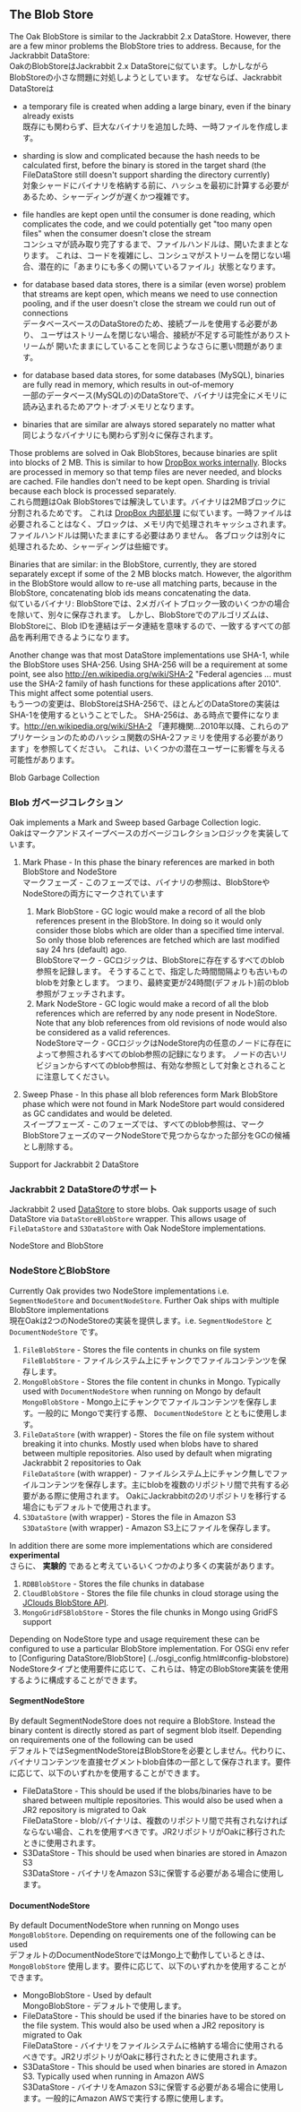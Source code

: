 <!--
   Licensed to the Apache Software Foundation (ASF) under one or more
   contributor license agreements.  See the NOTICE file distributed with
   this work for additional information regarding copyright ownership.
   The ASF licenses this file to You under the Apache License, Version 2.0
   (the "License"); you may not use this file except in compliance with
   the License.  You may obtain a copy of the License at

       http://www.apache.org/licenses/LICENSE-2.0

   Unless required by applicable law or agreed to in writing, software
   distributed under the License is distributed on an "AS IS" BASIS,
   WITHOUT WARRANTIES OR CONDITIONS OF ANY KIND, either express or implied.
   See the License for the specific language governing permissions and
   limitations under the License.
  -->

## The Blob Store

The Oak BlobStore is similar to the Jackrabbit 2.x DataStore. However, there are a 
few minor problems the BlobStore tries to address.
Because, for the Jackrabbit DataStore:  
OakのBlobStoreはJackrabbit 2.x DataStoreに似ています。しかしながらBlobStoreの小さな問題に対処しようとしています。
なぜならば、Jackrabbit DataStoreは

* a temporary file is created when adding a large binary, 
  even if the binary already exists  
	既存にも関わらず、巨大なバイナリを追加した時、一時ファイルを作成します。

* sharding is slow and complicated because the hash needs to be calculated
  first, before the binary is stored in the target shard (the FileDataStore
  still doesn't support sharding the directory currently)  
	対象シャードにバイナリを格納する前に、ハッシュを最初に計算する必要があるため、シャーディングが遅くかつ複雑です。

* file handles are kept open until the consumer is done reading, which
  complicates the code, and we could potentially get "too many open files"
  when the consumer doesn't close the stream  
	コンシュマが読み取り完了するまで、ファイルハンドルは、開いたままとなります。
	これは、コードを複雑にし、コンシュマがストリームを閉じない場合、潜在的に「あまりにも多くの開いているファイル」状態となります。

* for database based data stores, there is a similar (even worse) problem
  that streams are kept open, which means we need to use connection pooling,
  and if the user doesn't close the stream we could run out of connections  
	データベースベースのDataStoreのため、接続プールを使用する必要があり、
	ユーザはストリームを閉じない場合、接続が不足する可能性がありストリームが
	開いたままにしていることを同じようなさらに悪い問題があります。

* for database based data stores, for some databases (MySQL), binaries are
  fully read in memory, which results in out-of-memory  
	一部のデータベース(MySQLの)のDataStoreで、バイナリは完全にメモリに読み込まれるためアウト·オブ·メモリとなります。

* binaries that are similar are always stored separately no matter what  
	同じようなバイナリにも関わらず別々に保存されます。

Those problems are solved in Oak BlobStores, because binaries are split
into blocks of 2 MB. This is similar to how [DropBox works internally][1].
Blocks are processed in memory so that temp files are never
needed, and blocks are cached. File handles don't need to be kept open.
Sharding is trivial because each block is processed separately.  
これら問題はOak BlobStoresでは解決しています。バイナリは2MBブロックに分割されるためです。
これは [DropBox 内部処理][1] に似ています。一時ファイルは必要されることはなく、ブロックは、メモリ内で処理されキャッシュされます。ファイルハンドルは開いたままにする必要はありません。
各ブロックは別々に処理されるため、シャーディングは些細です。

Binaries that are similar: in the BlobStore, currently, they are stored
separately except if some of the 2 MB blocks match. However, the algorithm
in the BlobStore would allow to re-use all matching parts, because in the
BlobStore, concatenating blob ids means concatenating the data.  
似ているバイナリ: BlobStoreでは、2メガバイトブロック一致のいくつかの場合を除いて、別々に保存されます。
しかし、BlobStoreでのアルゴリズムは、BlobStoreに、Blob IDを連結はデータ連結を意味するので、一致するすべての部品を再利用できるようになります。

Another change was that most DataStore implementations use SHA-1, while
the BlobStore uses SHA-256. Using SHA-256 will be a requirement at some
point, see also http://en.wikipedia.org/wiki/SHA-2 "Federal agencies ... 
must use the SHA-2 family of hash functions for these applications
after 2010". This might affect some potential users.  
もう一つの変更は、BlobStoreはSHA-256で、ほとんどのDataStoreの実装はSHA-1を使用するということでした。
SHA-256は、ある時点で要件になります。http://en.wikipedia.org/wiki/SHA-2 「連邦機関...2010年以降、これらのアプリケーションのためのハッシュ関数のSHA-2ファミリを使用する必要があります」を参照してください。
これは、いくつかの潜在ユーザーに影響を与える可能性があります。

Blob Garbage Collection
### Blob ガベージコレクション

Oak implements a Mark and Sweep based Garbage Collection logic.  
Oakはマークアンドスイープベースのガベージコレクションロジックを実装しています。
 
1. Mark Phase - In this phase the binary references are marked in both
   BlobStore and NodeStore  
	マークフェーズ - このフェーズでは、バイナリの参照は、BlobStoreやNodeStoreの両方にマークされています
    1. Mark BlobStore - GC logic would make a record of all the blob
       references present in the BlobStore. In doing so it would only
       consider those blobs which are older than a specified time 
       interval. So only those blob references are fetched which are 
       last modified say 24 hrs (default) ago.  
		BlobStoreマーク - GCロジックは、BlobStoreに存在するすべてのblob参照を記録します。
		そうすることで、指定した時間間隔よりも古いものblobを対象とします。
		つまり、最終変更が24時間(デフォルト)前のblob参照がフェッチされます。
    2. Mark NodeStore - GC logic would make a record of all the blob
       references which are referred by any node present in NodeStore.
       Note that any blob references from old revisions of node would also be 
       considered as a valid references.  
		NodeStoreマーク - GCロジックはNodeStore内の任意のノードに存在によって参照されるすべてのblob参照の記録になります。
		ノードの古いリビジョンからすべてのblob参照は、有効な参照として対象とされることに注意してください。

2. Sweep Phase - In this phase all blob references form Mark BlobStore phase 
    which were not found in Mark NodeStore part would considered as GC candidates
    and would be deleted.  
	スイープフェーズ - このフェーズでは、すべてのblob参照は、マークBlobStoreフェーズのマークNodeStoreで見つからなかった部分をGCの候補とし削除する。

Support for Jackrabbit 2 DataStore
### Jackrabbit 2 DataStoreのサポート

Jackrabbit 2 used [DataStore][2] to store blobs. Oak supports usage of such 
DataStore via `DataStoreBlobStore` wrapper. This allows usage of `FileDataStore` 
and `S3DataStore` with Oak NodeStore implementations. 

NodeStore and BlobStore
### NodeStoreとBlobStore

Currently Oak provides two NodeStore implementations i.e. `SegmentNodeStore` and `DocumentNodeStore`.
Further Oak ships with multiple BlobStore implementations  
現在Oakは2つのNodeStoreの実装を提供します。i.e. `SegmentNodeStore` と `DocumentNodeStore` です。

1. `FileBlobStore` - Stores the file contents in chunks on file system  
	`FileBlobStore` - ファイルシステム上にチャンクでファイルコンテンツを保存します。
2. `MongoBlobStore` - Stores the file content in chunks in Mongo. Typically used with
   `DocumentNodeStore` when running on Mongo by default  
	`MongoBlobStore` - Mongo上にチャンクでファイルコンテンツを保存します。一般的に Mongoで実行する際、 `DocumentNodeStore` とともに使用します。
3. `FileDataStore` (with wrapper) - Stores the file on file system without breaking it into
   chunks. Mostly used when blobs have to shared between multiple repositories. Also used by 
   default when migrating Jackrabbit 2 repositories to Oak  
	`FileDataStore` (with wrapper) - ファイルシステム上にチャンク無しでファイルコンテンツを保存します。主にblobを複数のリポジトリ間で共有する必要がある際に使用されます。
	OakにJackrabbitの2のリポジトリを移行する場合にもデフォルトで使用されます。
4. `S3DataStore` (with wrapper) - Stores the file in Amazon S3  
	`S3DataStore` (with wrapper) - Amazon S3上にファイルを保存します。

In addition there are some more implementations which are considered **experimental**  
さらに、 **実験的** であると考えているいくつかのより多くの実装があります。

1. `RDBBlobStore` - Stores the file chunks in database
2. `CloudBlobStore` - Stores the file file chunks in cloud storage using the [JClouds BlobStore API][3].
3. `MongoGridFSBlobStore` - Stores the file chunks in Mongo using GridFS support


Depending on NodeStore type and usage requirement these can be configured to use 
a particular BlobStore implementation. For OSGi env refer to [Configuring DataStore/BlobStore]
(../osgi_config.html#config-blobstore)  
NodeStoreタイプと使用要件に応じて、これらは、特定のBlobStore実装を使用するように構成することができます。


#### SegmentNodeStore

By default SegmentNodeStore does not require a BlobStore. Instead the binary content is
directly stored as part of segment blob itself. Depending on requirements one of the following 
can be used  
デフォルトではSegmentNodeStoreはBlobStoreを必要としません。代わりに、バイナリコンテンツを直接セグメントblob自体の一部として保存されます。要件に応じて、以下のいずれかを使用することができます。
 
* FileDataStore - This should be used if the blobs/binaries have to be shared between multiple
  repositories. This would also be used when a JR2 repository is migrated to Oak  
	FileDataStore - blob/バイナリは、複数のリポジトリ間で共有されなければならない場合、これを使用すべきです。JR2リポジトリがOakに移行されたときに使用されます。
* S3DataStore - This should be used when binaries are stored in Amazon S3  
	S3DataStore - バイナリをAmazon S3に保管する必要がある場合に使用します。

#### DocumentNodeStore

By default DocumentNodeStore when running on Mongo uses `MongoBlobStore`. Depending on requirements 
one of the following can be used  
デフォルトのDocumentNodeStoreではMongo上で動作しているときは、 `MongoBlobStore` 使用します。要件に応じて、以下のいずれかを使用することができます。
                  
* MongoBlobStore - Used by default  
	MongoBlobStore - デフォルトで使用します。
* FileDataStore - This should be used if the binaries have to be stored on the file system. This 
  would also be used when a JR2 repository is migrated to Oak  
	FileDataStore - バイナリをファイルシステムに格納する場合に使用されるべきです。JR2リポジトリがOakに移行されたときに使用されます。
* S3DataStore - This should be used when binaries are stored in Amazon S3. Typically used when running
  in Amazon AWS  
	S3DataStore - バイナリをAmazon S3に保管する必要がある場合に使用します。一般的にAmazon AWSで実行する際に使用します。

[1]: http://serverfault.com/questions/52861/how-does-dropbox-version-upload-large-files
[2]: http://wiki.apache.org/jackrabbit/DataStore
[3]: http://jclouds.apache.org/start/blobstore/